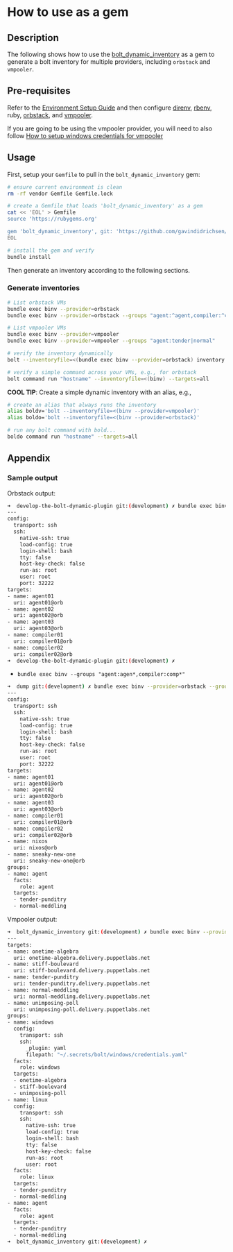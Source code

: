 # How to use as a gem

## Description

The following shows how to use the [bolt_dynamic_inventory](https://github.com/gavindidrichsen/bolt_dynamic_inventory) as a gem to generate a bolt inventory for multiple providers, including `orbstack` and `vmpooler`.

## Pre-requisites

Refer to the [Environment Setup Guide](how_to_setup_environment.md) and then configure [direnv](https://direnv.net), [rbenv](https://github.com/rbenv/rbenv), ruby, [orbstack](https://docs.orbstack.dev), and [vmpooler](https://github.com/puppetlabs/vmpooler/tree/main).

If you are going to be using the vmpooler provider, you will need to also follow [How to setup windows credentials for vmpooler](how_to_setup_windows_credentials_for_vmpooler.md)

## Usage

First, setup your `Gemfile` to pull in the `bolt_dynamic_inventory` gem:

```bash
# ensure current environment is clean
rm -rf vendor Gemfile Gemfile.lock

# create a Gemfile that loads 'bolt_dynamic_inventory' as a gem
cat << 'EOL' > Gemfile
source 'https://rubygems.org'

gem 'bolt_dynamic_inventory', git: 'https://github.com/gavindidrichsen/bolt_dynamic_inventory.git', branch: 'main'
EOL

# install the gem and verify
bundle install
```

Then generate an inventory according to the following sections.

### Generate inventories

```bash
# List orbstack VMs
bundle exec binv --provider=orbstack                                            # list all VMs
bundle exec binv --provider=orbstack --groups "agent:^agent,compiler:^compiler" # add custom regex groups

# List vmpooler VMs
bundle exec binv --provider=vmpooler                                            # list all VMs grouping windows and linux
bundle exec binv --provider=vmpooler --groups "agent:tender|normal"             # add custom regex groups

# verify the inventory dynamically
bolt --inventoryfile=<(bundle exec binv --provider=orbstack) inventory show

# verify a simple command across your VMs, e.g., for orbstack
bolt command run "hostname" --inventoryfile=<(binv) --targets=all
```

**COOL TIP**: Create a simple dynamic inventory with an alias, e.g.,

```bash
# create an alias that always runs the inventory
alias boldv='bolt --inventoryfile=<(binv --provider=vmpooler)'
alias boldo='bolt --inventoryfile=<(binv --provider=orbstack)'

# run any bolt command with bold...
boldo command run "hostname" --targets=all
```

## Appendix

### Sample output

Orbstack output:

```bash
➜  develop-the-bolt-dynamic-plugin git:(development) ✗ bundle exec binv --provider=orbstack 
---
config:
  transport: ssh
  ssh:
    native-ssh: true
    load-config: true
    login-shell: bash
    tty: false
    host-key-check: false
    run-as: root
    user: root
    port: 32222
targets:
- name: agent01
  uri: agent01@orb
- name: agent02
  uri: agent02@orb
- name: agent03
  uri: agent03@orb
- name: compiler01
  uri: compiler01@orb
- name: compiler02
  uri: compiler02@orb
➜  develop-the-bolt-dynamic-plugin git:(development) ✗ 
```

* `bundle exec binv --groups "agent:agen*,compiler:comp*"`

```bash
➜  dump git:(development) ✗ bundle exec binv --provider=orbstack --groups "agent:agen*,compiler:comp*"
---
config:
  transport: ssh
  ssh:
    native-ssh: true
    load-config: true
    login-shell: bash
    tty: false
    host-key-check: false
    run-as: root
    user: root
    port: 32222
targets:
- name: agent01
  uri: agent01@orb
- name: agent02
  uri: agent02@orb
- name: agent03
  uri: agent03@orb
- name: compiler01
  uri: compiler01@orb
- name: compiler02
  uri: compiler02@orb
- name: nixos
  uri: nixos@orb
- name: sneaky-new-one
  uri: sneaky-new-one@orb
groups:
- name: agent
  facts:
    role: agent
  targets:
  - tender-punditry
  - normal-meddling
```

Vmpooler output:

```bash
➜  bolt_dynamic_inventory git:(development) ✗ bundle exec binv --provider=vmpooler --groups "agent:tender|normal"
---
targets:
- name: onetime-algebra
  uri: onetime-algebra.delivery.puppetlabs.net
- name: stiff-boulevard
  uri: stiff-boulevard.delivery.puppetlabs.net
- name: tender-punditry
  uri: tender-punditry.delivery.puppetlabs.net
- name: normal-meddling
  uri: normal-meddling.delivery.puppetlabs.net
- name: unimposing-poll
  uri: unimposing-poll.delivery.puppetlabs.net
groups:
- name: windows
  config:
    transport: ssh
    ssh:
      _plugin: yaml
      filepath: "~/.secrets/bolt/windows/credentials.yaml"
  facts:
    role: windows
  targets:
  - onetime-algebra
  - stiff-boulevard
  - unimposing-poll
- name: linux
  config:
    transport: ssh
    ssh:
      native-ssh: true
      load-config: true
      login-shell: bash
      tty: false
      host-key-check: false
      run-as: root
      user: root
  facts:
    role: linux
  targets:
  - tender-punditry
  - normal-meddling
- name: agent
  facts:
    role: agent
  targets:
  - tender-punditry
  - normal-meddling
➜  bolt_dynamic_inventory git:(development) ✗ 
```

